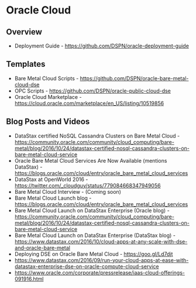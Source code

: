 # Oracle Cloud

## Overview
* Deployment Guide - https://github.com/DSPN/oracle-deployment-guide

## Templates
* Bare Metal Cloud Scripts - https://github.com/DSPN/oracle-bare-metal-cloud-dse
* OPC Scripts	- https://github.com/DSPN/oracle-public-cloud-dse
* Oracle Cloud Marketplace - https://cloud.oracle.com/marketplace/en_US/listing/10519856

## Blog Posts and Videos
* DataStax certified NoSQL Cassandra Clusters on Bare Metal Cloud - https://community.oracle.com/community/cloud_computing/bare-metal/blog/2016/10/24/datastax-certified-nosql-cassandra-clusters-on-bare-metal-cloud-service
* Oracle Bare Metal Cloud Services Are Now Available (mentions DataStax) - https://blogs.oracle.com/cloud/entry/oracle_bare_metal_cloud_services
* DataStax at OpenWorld 2016 - https://twitter.com/_cloudguy/status/779084668347949056
* Bare Metal Cloud Interview - (Coming soon)
* Bare Metal Cloud Launch blog - https://blogs.oracle.com/cloud/entry/oracle_bare_metal_cloud_services
* Bare Metal Cloud Launch on DataStax Enterprise (Oracle blog) - https://community.oracle.com/community/cloud_computing/bare-metal/blog/2016/10/24/datastax-certified-nosql-cassandra-clusters-on-bare-metal-cloud-service
* Bare Metal Cloud Launch on DataStax Enterprise (DataStax blog) - https://www.datastax.com/2016/10/cloud-apps-at-any-scale-with-dse-and-oracle-bare-metal
* Deploying DSE on Oracle Bare Metal Cloud - https://goo.gl/Ld7djt
* https://www.datastax.com/2016/09/run-your-cloud-apps-at-ease-with-datastax-enterprise-dse-on-oracle-compute-cloud-service
* https://www.oracle.com/corporate/pressrelease/iaas-cloud-offerings-091916.html
